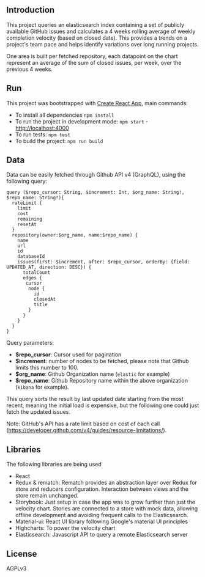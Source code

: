 
## Introduction

This project queries an elasticsearch index containing a set of publicly available GitHub issues and calculates a 4 weeks rolling average of weekly completion velocity (based on closed date). This provides a trends on a project's team pace and helps identify variations over long running projects.

One area is built per fetched repository, each datapoint on the chart represent an average of the sum of closed issues, per week, over the previous 4 weeks.

## Run

This project was bootstrapped with [Create React App](https://github.com/facebook/create-react-app), main commands:

* To install all dependencies `npm install`
* To run the project in development mode: `npm start` - [http://localhost:4000](http://localhost:4000)
* To run tests: `npm test`
* To build the project: `npm run build`

## Data

Data can be easily fetched through Github API v4 (GraphQL), using the following query:

```$graphql
query ($repo_cursor: String, $increment: Int, $org_name: String!, $repo_name: String!){
  rateLimit {
    limit
    cost
    remaining
    resetAt
  }
  repository(owner:$org_name, name:$repo_name) {
    name
    url
    id
    databaseId
    issues(first: $increment, after: $repo_cursor, orderBy: {field: UPDATED_AT, direction: DESC}) {
      totalCount
      edges {
       cursor
        node {
          id
          closedAt
          title
        }
      }
    }
  }
}
```

Query parameters:
* __$repo_cursor__: Cursor used for pagination
* __$increment__: number of nodes to be fetched, please note that Github limits this number to 100.
* __$org_name__: Github Organization name (`elastic` for example)
* __$repo_name__: Github Repository name within the above organization (`kibana` for example).

This query sorts the result by last updated date starting from the most recent, meaning the initial load is expensive, but the following one could just fetch the updated issues.

Note: GitHub's API has a rate limit based on cost of each call (https://developer.github.com/v4/guides/resource-limitations/). 

## Libraries

The following libraries are being used
* React
* Redux & rematch: Rematch provides an abstraction layer over Redux for store and reducers configuration. Interaction between views and the store remain unchanged.
* Storybook: Just setup in case the app was to grow further than just the velocity chart. Stories are connected to a  store with mock data, allowing offline development and avoiding frequent calls to the Elasticsearch.
* Material-ui: React UI library following Google's material UI principles
* Highcharts: To power the velocity chart
* Elasticsearch: Javascript API to query a remote Elasticsearch server

## License

AGPLv3
